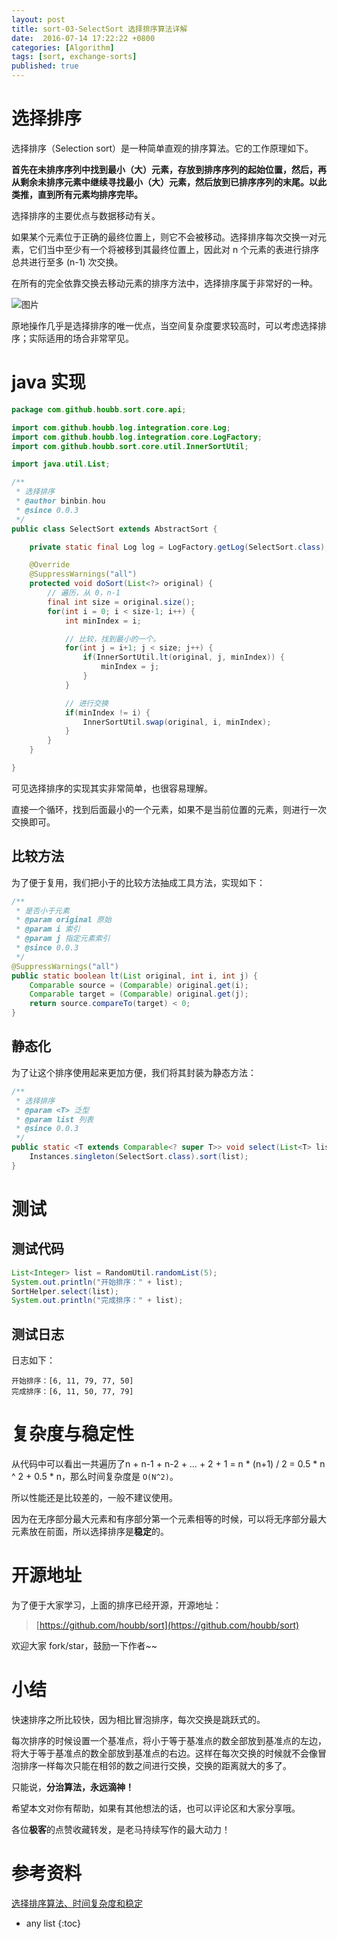 ```yaml
---
layout: post
title: sort-03-SelectSort 选择排序算法详解
date:  2016-07-14 17:22:22 +0800
categories: [Algorithm]
tags: [sort, exchange-sorts]
published: true
---
```


# 选择排序

选择排序（Selection sort）是一种简单直观的排序算法。它的工作原理如下。

**首先在未排序序列中找到最小（大）元素，存放到排序序列的起始位置，然后，再从剩余未排序元素中继续寻找最小（大）元素，然后放到已排序序列的末尾。以此类推，直到所有元素均排序完毕。**

选择排序的主要优点与数据移动有关。

如果某个元素位于正确的最终位置上，则它不会被移动。选择排序每次交换一对元素，它们当中至少有一个将被移到其最终位置上，因此对 n 个元素的表进行排序总共进行至多 (n-1) 次交换。

在所有的完全依靠交换去移动元素的排序方法中，选择排序属于非常好的一种。

![图片](https://upload.wikimedia.org/wikipedia/commons/9/94/Selection-Sort-Animation.gif)

原地操作几乎是选择排序的唯一优点，当空间复杂度要求较高时，可以考虑选择排序；实际适用的场合非常罕见。

# java 实现

```java
package com.github.houbb.sort.core.api;

import com.github.houbb.log.integration.core.Log;
import com.github.houbb.log.integration.core.LogFactory;
import com.github.houbb.sort.core.util.InnerSortUtil;

import java.util.List;

/**
 * 选择排序
 * @author binbin.hou
 * @since 0.0.3
 */
public class SelectSort extends AbstractSort {

    private static final Log log = LogFactory.getLog(SelectSort.class);

    @Override
    @SuppressWarnings("all")
    protected void doSort(List<?> original) {
        // 遍历，从 0，n-1
        final int size = original.size();
        for(int i = 0; i < size-1; i++) {
            int minIndex = i;

            // 比较，找到最小的一个。
            for(int j = i+1; j < size; j++) {
                if(InnerSortUtil.lt(original, j, minIndex)) {
                    minIndex = j;
                }
            }

            // 进行交换
            if(minIndex != i) {
                InnerSortUtil.swap(original, i, minIndex);
            }
        }
    }

}
```

可见选择排序的实现其实非常简单，也很容易理解。

直接一个循环，找到后面最小的一个元素，如果不是当前位置的元素，则进行一次交换即可。

## 比较方法

为了便于复用，我们把小于的比较方法抽成工具方法，实现如下：

```java
/**
 * 是否小于元素
 * @param original 原始
 * @param i 索引
 * @param j 指定元素索引
 * @since 0.0.3
 */
@SuppressWarnings("all")
public static boolean lt(List original, int i, int j) {
    Comparable source = (Comparable) original.get(i);
    Comparable target = (Comparable) original.get(j);
    return source.compareTo(target) < 0;
}
```

## 静态化

为了让这个排序使用起来更加方便，我们将其封装为静态方法：

```java
/**
 * 选择排序
 * @param <T> 泛型
 * @param list 列表
 * @since 0.0.3
 */
public static <T extends Comparable<? super T>> void select(List<T> list) {
    Instances.singleton(SelectSort.class).sort(list);
}
```


# 测试

## 测试代码

```java
List<Integer> list = RandomUtil.randomList(5);
System.out.println("开始排序：" + list);
SortHelper.select(list);
System.out.println("完成排序：" + list);
```

## 测试日志

日志如下：

```
开始排序：[6, 11, 79, 77, 50]
完成排序：[6, 11, 50, 77, 79]
```

# 复杂度与稳定性

从代码中可以看出一共遍历了n + n-1 + n-2 + … + 2 + 1 = n * (n+1) / 2 = 0.5 * n ^ 2 + 0.5 * n，那么时间复杂度是 `O(N^2)`。

所以性能还是比较差的，一般不建议使用。

因为在无序部分最大元素和有序部分第一个元素相等的时候，可以将无序部分最大元素放在前面，所以选择排序是**稳定**的。

# 开源地址

为了便于大家学习，上面的排序已经开源，开源地址：

> [https://github.com/houbb/sort](https://github.com/houbb/sort)

欢迎大家 fork/star，鼓励一下作者~~

# 小结

快速排序之所比较快，因为相比冒泡排序，每次交换是跳跃式的。

每次排序的时候设置一个基准点，将小于等于基准点的数全部放到基准点的左边，将大于等于基准点的数全部放到基准点的右边。这样在每次交换的时候就不会像冒泡排序一样每次只能在相邻的数之间进行交换，交换的距离就大的多了。

只能说，**分治算法，永远滴神！**

希望本文对你有帮助，如果有其他想法的话，也可以评论区和大家分享哦。

各位**极客**的点赞收藏转发，是老马持续写作的最大动力！

# 参考资料

[选择排序算法、时间复杂度和稳定](https://blog.csdn.net/Leon_cx/article/details/81487429)

* any list
{:toc}
